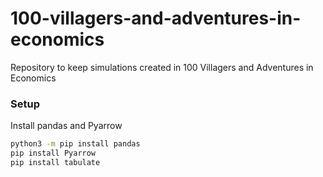 # 100-villagers-and-adventures-in-economics
Repository to keep simulations created in 100 Villagers and Adventures in Economics

### Setup
Install pandas and Pyarrow
```sh
python3 -m pip install pandas
pip install Pyarrow
pip install tabulate
```